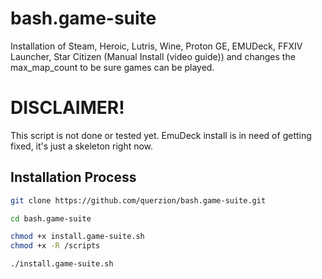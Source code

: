 # bash.game-suite
Installation of Steam, Heroic, Lutris, Wine, Proton GE, EMUDeck, FFXIV Launcher, Star Citizen (Manual Install (video guide)) and changes the max_map_count to be sure games can be played. 


# DISCLAIMER!
This script is not done or tested yet. EmuDeck install is in need of getting fixed, it's just a skeleton right now.

## Installation Process
```bash
git clone https://github.com/querzion/bash.game-suite.git
```
```bash
cd bash.game-suite
```
```bash
chmod +x install.game-suite.sh
chmod +x -R /scripts
```
```bash
./install.game-suite.sh
```
